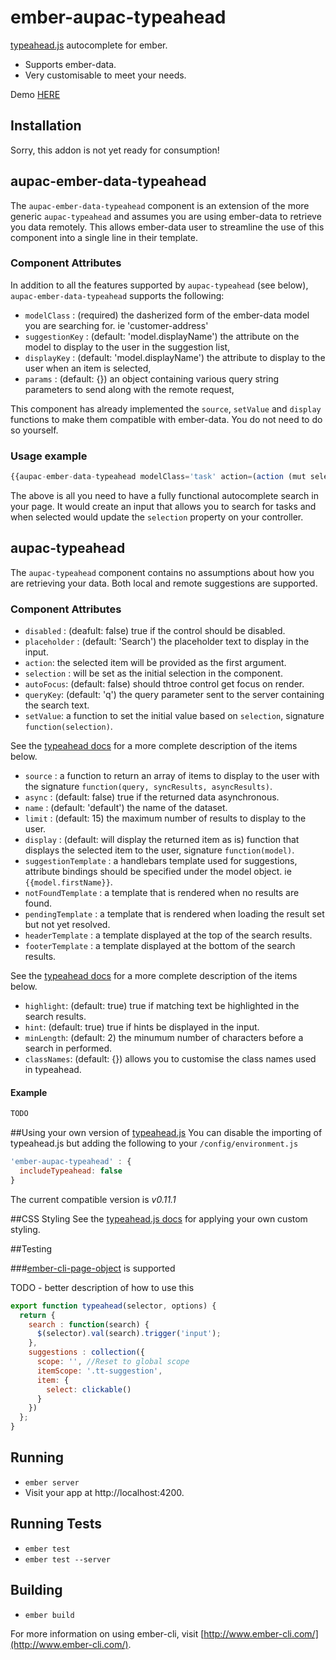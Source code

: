 # ember-aupac-typeahead

[typeahead.js](https://twitter.github.io/typeahead.js/) autocomplete for ember.
 - Supports ember-data.
 - Very customisable to meet your needs.
 
Demo [HERE](http://aupac.github.io/ember-aupac-typeahead/)

## Installation

Sorry, this addon is not yet ready for consumption!

## aupac-ember-data-typeahead
The `aupac-ember-data-typeahead` component is an extension of the more generic `aupac-typeahead` and assumes you are using ember-data to retrieve you data remotely.  This allows ember-data user to streamline the use of this component into a single line in their template.

### Component Attributes
In addition to all the features supported by `aupac-typeahead` (see below), `aupac-ember-data-typeahead` supports the following:

-  `modelClass` : (required) the dasherized form of the ember-data model you are searching for. ie 'customer-address'
-  `suggestionKey` : (default: 'model.displayName') the attribute on the model to display to the user in the suggestion list,
-  `displayKey` : (default: 'model.displayName') the attribute to display to the user when an item is selected,
-  `params` : (default: {}) an object containing various query string parameters to send along with the remote request,

This component has already implemented the `source`, `setValue` and `display` functions to make them compatible with ember-data.  You do not need to do so yourself.

### Usage example
```javascript
{{aupac-ember-data-typeahead modelClass='task' action=(action (mut selection))}}
```

The above is all you need to have a fully functional autocomplete search in your page.  It would create an input that allows you to search for tasks and when selected would update the `selection` property on your controller.

## aupac-typeahead
The `aupac-typeahead` component contains no assumptions about how you are retrieving your data.  Both local and remote suggestions are supported.

### Component Attributes
-  `disabled` : (deafult: false) true if the control should be disabled.
-  `placeholder` : (default: 'Search') the placeholder text to display in the input.
-  `action`: the selected item will be provided as the first argument.
-  `selection` : will be set as the initial selection in the component.
-  `autoFocus`: (default: false) should thtroe control get focus on render.
-  `queryKey`: (default: 'q') the query parameter sent to the server containing the search text.
-  `setValue`: a function to set the initial value based on `selection`, signature `function(selection)`.
    
See the [typeahead docs](https://github.com/twitter/typeahead.js/blob/master/doc/jquery_typeahead.md#datasets) for a more complete description of the items below.
-  `source` : a function to return an array of items to display to the user with the signature `function(query, syncResults, asyncResults)`.
-  `async` : (default: false) true if the returned data asynchronous.
-  `name` : (default: 'default') the name of the dataset.
-  `limit` : (default: 15) the maximum number of results to display to the user.
-  `display` : (default: will display the returned item as is) function that displays the selected item to the user, signature `function(model)`.
-  `suggestionTemplate` : a handlebars template used for suggestions, attribute bindings should be specified under the model object. ie `{{model.firstName}}`.
-  `notFoundTemplate` : a template that is rendered when no results are found.
-  `pendingTemplate` :  a template that is rendered when loading the result set but not yet resolved.
-  `headerTemplate` : a template displayed at the top of the search results.
-  `footerTemplate` : a template displayed at the bottom of the search results.  
          
See the [typeahead docs](https://github.com/twitter/typeahead.js/blob/master/doc/jquery_typeahead.md#options) for a more complete description of the items below.
-  `highlight`: (default: true) true if matching text be highlighted in the search results.
-  `hint`: (default: true) true if hints be displayed in the input.
-  `minLength`: (default: 2) the minumum number of characters before a search in performed.
-  `classNames`: (default: {}) allows you to customise the class names used in typeahead.

#### Example
```javascript
TODO
```

##Using your own version of [typeahead.js](https://twitter.github.io/typeahead.js/)
You can disable the importing of typeahead.js but adding the following to your `/config/environment.js`

```javascript
'ember-aupac-typeahead' : {
  includeTypeahead: false
}
```

The current compatible version is *v0.11.1*

##CSS Styling
See the [typeahead.js docs](https://github.com/twitter/typeahead.js/blob/master/doc/jquery_typeahead.md#class-names) for applying your own custom styling.

##Testing

###[ember-cli-page-object](https://github.com/san650/ember-cli-page-object) is supported

TODO - better description of how to use this

```javascript
export function typeahead(selector, options) {
  return {
    search : function(search) {
      $(selector).val(search).trigger('input');
    },
    suggestions : collection({
      scope: '', //Reset to global scope
      itemScope: '.tt-suggestion',
      item: {
        select: clickable()
      }
    })
  };
}
```


## Running

* `ember server`
* Visit your app at http://localhost:4200.

## Running Tests

* `ember test`
* `ember test --server`

## Building

* `ember build`

For more information on using ember-cli, visit [http://www.ember-cli.com/](http://www.ember-cli.com/).
